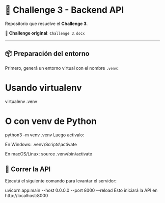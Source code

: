 # 🚀 Challenge 3 - Backend API

Repositorio que resuelve el **Challenge 3**.

📄 **Challenge original**: `Challenge 3.docx`

---

## 📦 Preparación del entorno

Primero, generá un entorno virtual con el nombre `.venv`:

# Usando virtualenv
virtualenv .venv

# O con venv de Python
python3 -m venv .venv
Luego activalo:

En Windows:
.venv\Scripts\activate

En macOS/Linux:
source .venv/bin/activate


## 🚀 Correr la API
Ejecutá el siguiente comando para levantar el servidor:

uvicorn app:main --host 0.0.0.0 --port 8000 --reload
Esto iniciará la API en http://localhost:8000

